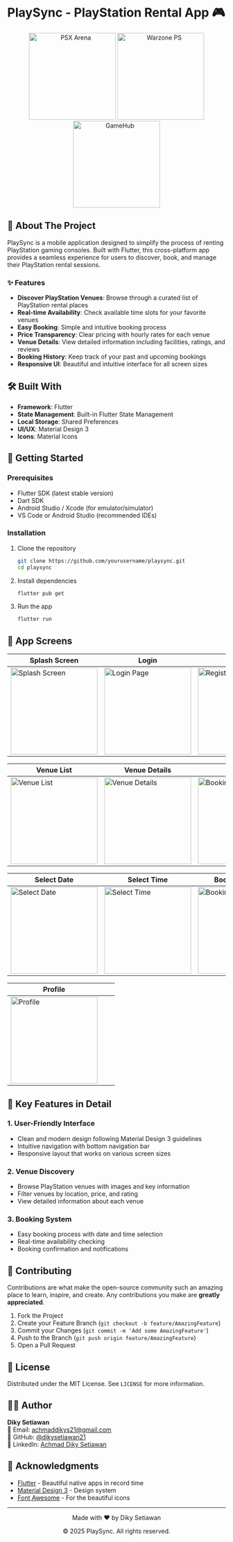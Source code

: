 # PlaySync - PlayStation Rental App 🎮

<div align="center">
  <img src="assets/images/psxarena.png" width="200" alt="PSX Arena">
  <img src="assets/images/warzonePS.png" width="200" alt="Warzone PS">
  <img src="assets/images/gamehub.png" width="200" alt="GameHub">
</div>

## 📱 About The Project

PlaySync is a mobile application designed to simplify the process of renting PlayStation gaming consoles. Built with Flutter, this cross-platform app provides a seamless experience for users to discover, book, and manage their PlayStation rental sessions.

### ✨ Features

- **Discover PlayStation Venues**: Browse through a curated list of PlayStation rental places
- **Real-time Availability**: Check available time slots for your favorite venues
- **Easy Booking**: Simple and intuitive booking process
- **Price Transparency**: Clear pricing with hourly rates for each venue
- **Venue Details**: View detailed information including facilities, ratings, and reviews
- **Booking History**: Keep track of your past and upcoming bookings
- **Responsive UI**: Beautiful and intuitive interface for all screen sizes

## 🛠️ Built With

- **Framework**: Flutter
- **State Management**: Built-in Flutter State Management
- **Local Storage**: Shared Preferences
- **UI/UX**: Material Design 3
- **Icons**: Material Icons

## 🚀 Getting Started

### Prerequisites

- Flutter SDK (latest stable version)
- Dart SDK
- Android Studio / Xcode (for emulator/simulator)
- VS Code or Android Studio (recommended IDEs)

### Installation

1. Clone the repository
   ```bash
   git clone https://github.com/yourusername/playsync.git
   cd playsync
   ```

2. Install dependencies
   ```bash
   flutter pub get
   ```

3. Run the app
   ```bash
   flutter run
   ```

## 📱 App Screens

| Splash Screen | Login | Register |
|--------------|--------|-----------|
| <img src="result_ui/splash_screen.jpg" width="200" alt="Splash Screen"> | <img src="result_ui/login_page.jpg" width="200" alt="Login Page"> | <img src="result_ui/register_page.jpg" width="200" alt="Register Page"> |

| Venue List | Venue Details | Booking |
|------------|----------------|----------|
| <img src="result_ui/list_tempat.jpg" width="200" alt="Venue List"> | <img src="result_ui/detail_tempat.jpg" width="200" alt="Venue Details"> | <img src="result_ui/booking_page.jpg" width="200" alt="Booking Page"> |

| Select Date | Select Time | Booking History |
|------------|--------------|-----------------|
| <img src="result_ui/date_insert.jpg" width="200" alt="Select Date"> | <img src="result_ui/time_insert.jpg" width="200" alt="Select Time"> | <img src="result_ui/history_page.jpg" width="200" alt="Booking History"> |

| Profile | | |
|----------|--|--|
| <img src="result_ui/profile_page.jpg" width="200" alt="Profile"> | | |


## 🎯 Key Features in Detail

### 1. User-Friendly Interface
- Clean and modern design following Material Design 3 guidelines
- Intuitive navigation with bottom navigation bar
- Responsive layout that works on various screen sizes

### 2. Venue Discovery
- Browse PlayStation venues with images and key information
- Filter venues by location, price, and rating
- View detailed information about each venue

### 3. Booking System
- Easy booking process with date and time selection
- Real-time availability checking
- Booking confirmation and notifications

## 🤝 Contributing

Contributions are what make the open-source community such an amazing place to learn, inspire, and create. Any contributions you make are **greatly appreciated**.

1. Fork the Project
2. Create your Feature Branch (`git checkout -b feature/AmazingFeature`)
3. Commit your Changes (`git commit -m 'Add some AmazingFeature'`)
4. Push to the Branch (`git push origin feature/AmazingFeature`)
5. Open a Pull Request

## 📝 License

Distributed under the MIT License. See `LICENSE` for more information.

## 👨‍💻 Author

**Diky Setiawan**  
📧 Email: achmaddikys21@gmail.com  
🔗 GitHub: [@dikysetiawan21](https://github.com/dikysetiawan21)  
💼 LinkedIn: [Achmad Diky Setiawan](linkedin.com/in/achmaddikysetiawan)

## 🙏 Acknowledgments

- [Flutter](https://flutter.dev/) - Beautiful native apps in record time
- [Material Design 3](https://m3.material.io/) - Design system
- [Font Awesome](https://fontawesome.com/) - For the beautiful icons

---

<div align="center">
  <p>Made with ❤️ by Diky Setiawan</p>
  <p>© 2025 PlaySync. All rights reserved.</p>
</div>
